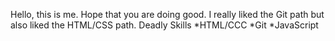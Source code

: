 Hello, this is me.  Hope that you are doing good.
I really liked the Git path but also liked the HTML/CSS path.
Deadly Skills
*HTML/CCC
*Git
*JavaScript
